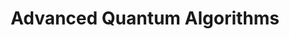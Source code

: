---
layout: course
code: QC 601
title: Advanced Quantum Algorithms
slug: qc601
credits: 3-0-3
semester: 3
description: Advanced quantum algorithms including Shor's algorithm, Grover's search, and quantum optimization techniques.
prerequisites: QC 502
semester_offered: F
course_type: Core
resources_count: 0
---